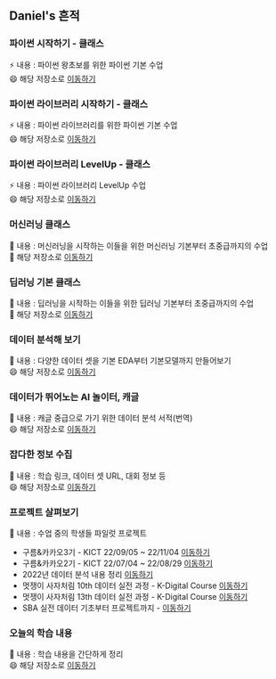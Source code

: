 ## Daniel's 흔적

### 파이썬 시작하기 - 클래스
⚡ 내용 : 파이썬 왕초보를 위한 파이썬 기본 수업 <br>
😄 해당 저장소로 [이동하기](https://github.com/LDJWJ/CLASS_PYTHON_START) 

### 파이썬 라이브러리 시작하기 - 클래스
⚡ 내용 : 파이썬 라이브러리를 위한 파이썬 기본 수업 <br>
😄 해당 저장소로 [이동하기](https://github.com/LDJWJ/CLASS_PY_LIB_START) 

### 파이썬 라이브러리 LevelUp - 클래스
⚡ 내용 : 파이썬 라이브러리 LevelUp 수업 <br>
😄 해당 저장소로 [이동하기](https://github.com/LDJWJ/CLASS_PY_LIB_LEVELUP) 

### 머신러닝 클래스
🔭 내용 : 머신러닝을 시작하는 이들을 위한 머신러닝 기본부터 초중급까지의 수업 <br>
🤔 해당 저장소로 [이동하기](https://github.com/LDJWJ/ML_Basic_Class)  

### 딥러닝 기본 클래스
🔭 내용 : 딥러닝을 시작하는 이들을 위한 딥러닝 기본부터 초중급까지의 수업 <br>
🤔 해당 저장소로 [이동하기](https://github.com/LDJWJ/DL_Basic)  

### 데이터 분석해 보기
🌱 내용 : 다양한 데이터 셋을 기본 EDA부터 기본모델까지 만들어보기 <br>
😄 해당 저장소로 [이동하기](https://github.com/LDJWJ/dataAnalysis)  

### 데이터가 뛰어노는 AI 놀이터, 캐글
🌱 내용 : 캐글 중급으로 가기 위한 데이터 분석 서적(번역)<br>
😄 해당 저장소로 [이동하기](https://github.com/LDJWJ/kagglebook)  

### 잡다한 정보 수집 
🌱 내용 : 학습 링크, 데이터 셋 URL, 대회 정보 등 <br>
😄 해당 저장소로 [이동하기](https://github.com/LDJWJ/UPGRADE) 

### 프로젝트 살펴보기 
🌱 내용 : 수업 중의 학생들 파일럿 프로젝트 <br>
 * 구름&카카오3기 - KICT 22/09/05 ~ 22/11/04 [이동하기](https://github.com/LDJWJ/Goorm_3rd_DataCourse) 
 * 구름&카카오2기 - KICT 22/07/04 ~ 22/08/29 [이동하기](https://github.com/LDJWJ/Goorm_2nd_DataCourse)  
 * 2022년 데이터 분석 내용 정리 [이동하기](https://github.com/LDJWJ/MyDataAnalysis_2022)
 * 멋쟁이 사자처림 10th 데이터 실전 과정 - K-Digital Course [이동하기](https://github.com/LDJWJ/LikeLion_10th_DataCourse) 
 * 멋쟁이 사자처림 13th 데이터 실전 과정 - K-Digital Course [이동하기](https://github.com/LDJWJ/LikeLion_13th_DataCourse) 
 * SBA 실전 데이터 기초부터 프로젝트까지 - [이동하기](https://github.com/LDJWJ/00_SBA01_BigData) 

### 오늘의 학습 내용 
🌱 내용 : 학습 내용을 간단하게 정리 <br>
😄 해당 저장소로 [이동하기](https://github.com/LDJWJ/Today_Schedule) 

<!--
**LDJWJ/LDJWJ** is a ✨ _special_ ✨ repository because its `README.md` (this file) appears on your GitHub profile.

Here are some ideas to get you started:

- 🔭 I’m currently working on ...
- 🌱 I’m currently learning ...
- 👯 I’m looking to collaborate on ...
- 🤔 I’m looking for help with ...
- 💬 Ask me about ...
- 📫 How to reach me: ...
- 😄 Pronouns: ...
- ⚡ Fun fact: ...
-->
